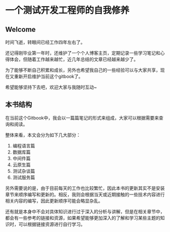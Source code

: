 # 一个测试开发工程师的自我修养

## Welcome

时间飞逝，转眼间已经工作四年左右了。

还记得刚毕业第一年时，还维护了一个个人博客主页，定期记录一些学习笔记和心得体会，但随着工作越来越忙，近几年总结的文章已经越来越少了。

为了能够不断自己积累和成长，另外也希望我自己的一些经验可以与大家共享，现在又重新开启维护当前这个gitbook了。

希望能够坚持下去吧，欢迎大家与我随时互动~



## 本书结构

在当前这个Gitbook中，我会以一篇篇笔记的形式来组成，大家可以根据需要来查询和阅读。

整体来看，本文会分为如下几大部分：

1. 编程语言篇
2. 数据库篇
3. 中间件篇
4. 云原生篇
5. 测试杂谈篇
6. 测试服务篇

另外需要说的是，由于目前每天的工作也比较繁忙，因此本书的更新其实不是安装章节来顺序编写和更新的。相反，我则会根据当天或近期接触的一些技术内容进行相关内容的编写，因此更新顺序可能会略显杂乱。

还有就是本身中不会对具体知识进行过于深入的分析与讲解，但是在相关章节中，都会有一些参考的链接和资源，如果希望能够更加深入的了解和学习某些主题的知识时，可以根据链接资源进行自行学习。

